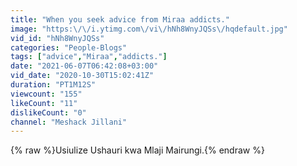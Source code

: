 ```yaml
---
title: "When you seek advice from Miraa addicts."
image: "https:\/\/i.ytimg.com\/vi\/hNh8WnyJQSs\/hqdefault.jpg"
vid_id: "hNh8WnyJQSs"
categories: "People-Blogs"
tags: ["advice","Miraa","addicts."]
date: "2021-06-07T06:42:08+03:00"
vid_date: "2020-10-30T15:02:41Z"
duration: "PT1M12S"
viewcount: "155"
likeCount: "11"
dislikeCount: "0"
channel: "Meshack Jillani"
---
```

{% raw %}Usiulize Ushauri kwa Mlaji Mairungi.{% endraw %}

